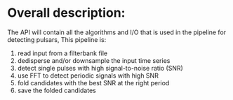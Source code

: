 # Overall description:
The API will contain all the algorithms and I/O that is used in the pipeline for detecting pulsars, This pipeline is:
1. read input from a filterbank file 
2. dedisperse and/or downsample the input time series
3. detect single pulses with high signal-to-noise ratio (SNR)
4. use FFT to detect periodic signals with high SNR
5. fold candidates with the best SNR at the right period
6. save the folded candidates